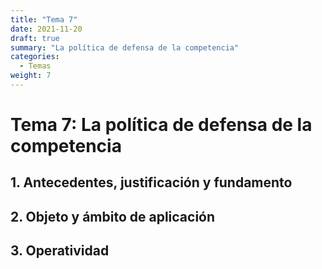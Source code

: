 ```yaml
---
title: "Tema 7"
date: 2021-11-20
draft: true
summary: "La política de defensa de la competencia"
categories:
  - Temas
weight: 7
---
```


# Tema 7: La política de defensa de la competencia

## 1. Antecedentes, justificación y fundamento

## 2. Objeto y ámbito de aplicación

## 3. Operatividad
